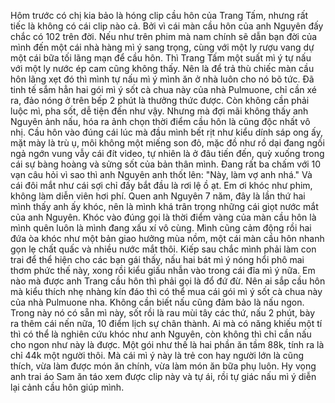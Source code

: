 Hôm trước có chị kia bảo là hóng clip cầu hôn của Trang Tấm, nhưng rất tiếc là không có cái clip nào cả. Bởi vì cái màn cầu hôn của anh Nguyên đấy chắc có 102 trên đời. Nếu như trên phim mà nam chính sẽ dẫn bạn đời của mình đến một cái nhà hàng mì ý sang trọng, cùng với một ly rượu vang dự một cái bữa tối lãng mạn để cầu hôn. Thì Trang Tấm một suất mì ý tự nấu với một ly nước ép cam cũng không thấy. Nên là để trả thù chiếc màn cầu hôn lãng xẹt đó thì mình tự nấu mì ý mình ăn ở nhà luôn cho nó bõ tức. Đã tinh tế sắm hẳn hai gói mì ý sốt cà chua này của nhà Pulmuone, chỉ cần xé ra, đảo nóng ở trên bếp 2 phút là thưởng thức được. Còn không cần phải luộc mì, pha sốt, dễ tiện đến như vậy. Nhưng mà đợi mãi không thấy anh Nguyên ảnh nấu, hóa ra ảnh chọn thời điểm cầu hôn là cũng độc nhất vô nhị. Cầu hôn vào đúng cái lúc mà đầu mình bết rịt như kiểu dính sáp ong ấy, mặt mày là trù ụ, môi không một miếng son đỏ, mặc đồ như rồ dại đang ngồi ngả ngớn vung vẫy cái đít video, tự nhiên là ở đâu tiến đến, quỳ xuống trong cái sự bàng hoàng và sửng sốt của bản thân mình. Đang rất ba chấm với 10 vạn câu hỏi vì sao thì anh Nguyên anh thốt lên: "Này, làm vợ anh nhá." Và cái đôi mắt như cái sợi chỉ đấy bắt đầu là rơi lệ ồ ạt. Em ơi khóc như phim, không làm diễn viên hơi phí. Quen anh Nguyên 7 năm, đây là lần thứ hai mình thấy anh ấy khóc, nên là mình khá trân trọng những cái giọt nước mắt của anh Nguyên. Khóc vào đúng gọi là thời điểm vàng của màn cầu hôn là mình quên luôn là mình đang xấu xí vô cùng. Mình cũng cảm động rồi hai đứa òa khóc như một bản giao hưởng mùa nồm, một cái màn cầu hôn nhanh gọn lẹ chất quấc và nhiều nước mắt thôi. Kiếp sau chắc mình phải làm con trai để thể hiện cho các bạn gái thấy, nấu hai bát mì ý nóng hổi phô mai thơm phức thế này, xong rồi kiểu giấu nhẫn vào trong cái đĩa mì ý nữa. Em nào mà được anh Trang cầu hôn thì phải gọi là đổ đứ đừ. Nên ai sắp cầu hôn mà kiểu thích nhẹ nhàng kín đáo thì có thể mua cái gói mì ý sốt cà chua này của nhà Pulmuone nha. Không cần biết nấu cũng đảm bảo là nấu ngon. Trong này nó có sẵn mì này, sốt rồi là rau mùi tây các thứ, nấu 2 phút, bày ra thêm cái nến nữa, 10 điểm lịch sự chân thành. Ai mà có năng khiếu một tí thì có thể là nghiên cứu khóc như anh Nguyên, còn không thì chỉ cần nấu cho ngon như này là được. Một gói như thế là hai phần ăn tầm 88k, tính ra là chỉ 44k một người thôi. Mà cái mì ý này là trẻ con hay người lớn là cũng thích, vừa làm được món ăn chính, vừa làm món ăn bữa phụ luôn. Hy vọng anh trai áo Sam ăn táo xem được clip này và tự ái, rồi tự giác nấu mì ý diễn lại cảnh cầu hôn giúp mình.